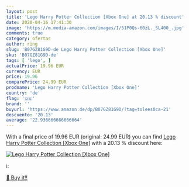 ```yaml
---
layout: post
title: 'Lego Harry Potter Collection [Xbox One] at 20.13 % discount'
date: 2020-04-16 17:41:30
image: 'https://m.media-amazon.com/images/I/51P0Qs-60zL._SL400_.jpg'
comments: true
category: ofertas
author: ring
slug: 'B07GZ81G9D-de Lego Harry Potter Collection [Xbox One]'
sku: 'B07GZ81G9D-de'
tags: [ 'lego', ]
actualPrice: 19.96 EUR
currency: EUR
price: 19.96
comparePrice: 24.99 EUR
prodname: 'Lego Harry Potter Collection [Xbox One]'
country: 'de'
flag: '🇩🇪'
brand: ''
buyurl: 'https://www.amazon.de/dp/B07GZ81G9D/?tag=tolees0ca-21'
descuento: '20.13'
average: '22.936666666666664'
---
```


With a final price of 19.96 EUR (original: 24.99 EUR) you can find [Lego Harry Potter Collection [Xbox One]](https://www.amazon.de/dp/B07GZ81G9D/?tag=tolees0ca-21) with a  20.13 % discount here:

[![Lego Harry Potter Collection [Xbox One]](https://m.media-amazon.com/images/I/51P0Qs-60zL._SL400_.jpg)](https://www.amazon.de/dp/B07GZ81G9D/?tag=tolees0ca-21)

ℹ️:


[🛒 Buy it!!](https://www.amazon.de/dp/B07GZ81G9D/?tag=tolees0ca-21)
